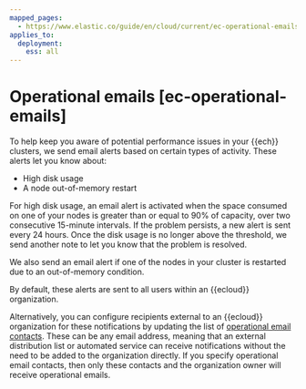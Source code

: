 ```yaml
---
mapped_pages:
  - https://www.elastic.co/guide/en/cloud/current/ec-operational-emails.html
applies_to:
  deployment:
    ess: all
---
```


# Operational emails [ec-operational-emails]

To help keep you aware of potential performance issues in your {{ech}} clusters, we send email alerts based on certain types of activity. These alerts let you know about:

* High disk usage
* A node out-of-memory restart

For high disk usage, an email alert is activated when the space consumed on one of your nodes is greater than or equal to 90% of capacity, over two consecutive 15-minute intervals. If the problem persists, a new alert is sent every 24 hours. Once the disk usage is no longer above the threshold, we send another note to let you know that the problem is resolved.

We also send an email alert if one of the nodes in your cluster is restarted due to an out-of-memory condition.

By default, these alerts are sent to all users within an {{ecloud}} organization.

Alternatively, you can configure recipients external to an {{ecloud}} organization for these notifications by updating the list of [operational email contacts](/deploy-manage/cloud-organization/billing/update-billing-operational-contacts.md). These can be any email address, meaning that an external distribution list or automated service can receive notifications without the need to be added to the organization directly. If you specify operational email contacts, then only these contacts and the organization owner will receive operational emails.